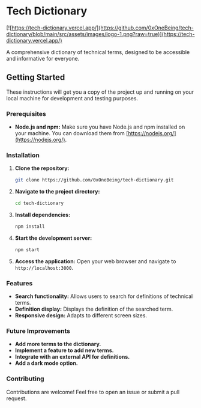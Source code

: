 # Tech Dictionary

[![https://tech-dictionary.vercel.app/](https://github.com/0xOneBeing/tech-dictionary/blob/main/src/assets/images/logo-1.png?raw=true)](https://tech-dictionary.vercel.app/)

A comprehensive dictionary of technical terms, designed to be accessible and informative for everyone.

## Getting Started

These instructions will get you a copy of the project up and running on your local machine for development and testing purposes.

### Prerequisites

- **Node.js and npm:** Make sure you have Node.js and npm installed on your machine. You can download them from [https://nodejs.org/](https://nodejs.org/).

### Installation

1. **Clone the repository:**

   ```bash
   git clone https://github.com/0xOneBeing/tech-dictionary.git
   ```

2. **Navigate to the project directory:**

   ```bash
   cd tech-dictionary
   ```

3. **Install dependencies:**

   ```bash
   npm install
   ```

4. **Start the development server:**

   ```bash
   npm start
   ```

5. **Access the application:**
   Open your web browser and navigate to `http://localhost:3000`.

### Features

- **Search functionality:** Allows users to search for definitions of technical terms.
- **Definition display:** Displays the definition of the searched term.
- **Responsive design:** Adapts to different screen sizes.

### Future Improvements

- **Add more terms to the dictionary.**
- **Implement a feature to add new terms.**
- **Integrate with an external API for definitions.**
- **Add a dark mode option.**

### Contributing

Contributions are welcome! Feel free to open an issue or submit a pull request.

<!-- ### License

This project is licensed under the MIT License. See the [LICENSE](LICENSE) file for details. -->

